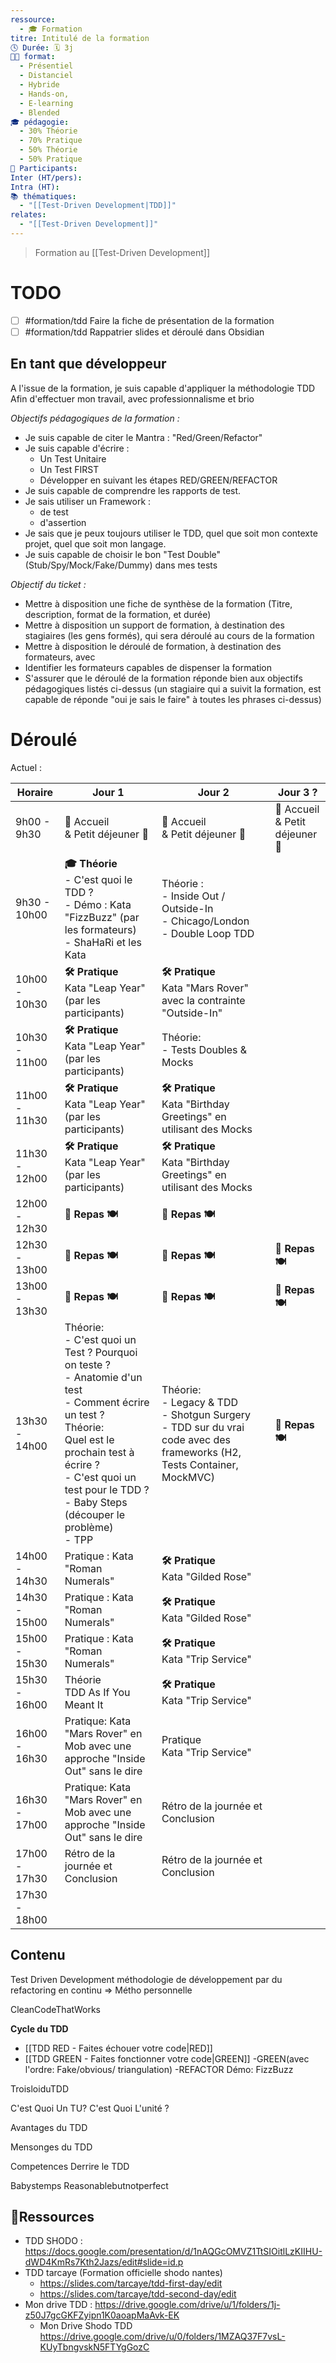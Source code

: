 ```yaml
---
ressource:
  - 🎓 Formation
titre: Intitulé de la formation
🕓 Durée: 🗓️ 3j
🧑‍🏫 format:
  - Présentiel
  - Distanciel
  - Hybride
  - Hands-on,
  - E-learning
  - Blended
🎓 pédagogie:
  - 30% Théorie
  - 70% Pratique
  - 50% Théorie
  - 50% Pratique
👥 Participants: 
Inter (HT/pers): 
Intra (HT): 
📚 thématiques:
  - "[[Test-Driven Development|TDD]]"
relates:
  - "[[Test-Driven Development]]"
---
```

> Formation au [[Test-Driven Development]]
# TODO

- [ ] #formation/tdd Faire la fiche de présentation de la formation
- [ ] #formation/tdd Rappatrier slides et déroulé dans Obsidian

## En tant que développeur

A l'issue de la formation, je suis capable d'appliquer la méthodologie TDD
Afin d'effectuer mon travail, avec professionnalisme et brio

_Objectifs pédagogiques de la formation :_
* Je suis capable de citer le Mantra : "Red/Green/Refactor"
* Je suis capable d'écrire :
	* Un Test Unitaire
	* Un Test FIRST
	* Développer en suivant les étapes RED/GREEN/REFACTOR
* Je suis capable de comprendre les rapports de test.
* Je sais utiliser un Framework :
	* de test
	* d'assertion
* Je sais que je peux toujours utiliser le TDD, quel que soit mon contexte projet, quel que soit mon langage.
* Je suis capable de choisir le bon "Test Double" (Stub/Spy/Mock/Fake/Dummy) dans mes tests

_Objectif du ticket :_
* Mettre à disposition une fiche de synthèse de la formation (Titre, description, format de la formation, et durée)
* Mettre à disposition un support de formation, à destination des stagiaires (les gens formés), qui sera déroulé au cours de la formation
* Mettre à disposition le déroulé de formation, à destination des formateurs, avec
* Identifier les formateurs capables de dispenser la formation
* S'assurer que le déroulé de la formation réponde bien aux objectifs pédagogiques listés ci-dessus (un stagiaire qui a suivit la formation, est capable de réponde "oui je sais le faire" à toutes les phrases ci-dessus)

# Déroulé

Actuel :

| Horaire       | Jour 1                                                                                                                                                                                                                                                               | Jour 2                                                                                                                             | Jour 3 ?                           |
| ------------- | -------------------------------------------------------------------------------------------------------------------------------------------------------------------------------------------------------------------------------------------------------------------- | ---------------------------------------------------------------------------------------------------------------------------------- | ---------------------------------- |
| 9h00 - 9h30   | 👋 Accueil <br>& Petit déjeuner 🥐                                                                                                                                                                                                                                   | 👋 Accueil <br>& Petit déjeuner 🥐                                                                                                 | 👋 Accueil <br>& Petit déjeuner 🥐 |
| 9h30 - 10h00  | **🎓 Théorie**<br>- C'est quoi le TDD ?  <br>- Démo : Kata "FizzBuzz" (par les formateurs)  <br>- ShaHaRi et les Kata                                                                                                                                                | Théorie :  <br>- Inside Out / Outside-In  <br>- Chicago/London  <br>- Double Loop TDD                                              |                                    |
| 10h00 - 10h30 | **🛠️ Pratique**<br>Kata "Leap Year" (par les participants)                                                                                                                                                                                                          | **🛠️ Pratique**<br>Kata "Mars Rover" avec la contrainte "Outside-In"                                                              |                                    |
| 10h30 - 11h00 | **🛠️ Pratique**<br>Kata "Leap Year" (par les participants)                                                                                                                                                                                                          | Théorie:  <br>- Tests Doubles & Mocks                                                                                              |                                    |
| 11h00 - 11h30 | **🛠️ Pratique**<br>Kata "Leap Year" (par les participants)                                                                                                                                                                                                          | **🛠️ Pratique**<br>Kata "Birthday Greetings" en utilisant des Mocks                                                               |                                    |
| 11h30 - 12h00 | **🛠️ Pratique**<br>Kata "Leap Year" (par les participants)                                                                                                                                                                                                          | **🛠️ Pratique**<br>Kata "Birthday Greetings" en utilisant des Mocks                                                               |                                    |
| 12h00 - 12h30 | **🍕 Repas 🍽️**                                                                                                                                                                                                                                                     | **🍕 Repas 🍽️**                                                                                                                   |                                    |
| 12h30 - 13h00 | **🍕 Repas 🍽️**                                                                                                                                                                                                                                                     | **🍕 Repas 🍽️**                                                                                                                   | **🍕 Repas 🍽️**                   |
| 13h00 - 13h30 | **🍕 Repas 🍽️**                                                                                                                                                                                                                                                     | **🍕 Repas 🍽️**                                                                                                                   | **🍕 Repas 🍽️**                   |
| 13h30 - 14h00 | Théorie:  <br>- C'est quoi un Test ? Pourquoi on teste ?  <br>- Anatomie d'un test  <br>- Comment écrire un test ?<br>Théorie:  <br>Quel est le prochain test à écrire ?  <br>- C'est quoi un test pour le TDD ?  <br>- Baby Steps (découper le problème)  <br>- TPP | Théorie:  <br>- Legacy & TDD  <br>- Shotgun Surgery  <br>- TDD sur du vrai code avec des frameworks (H2, Tests Container, MockMVC) | **🍕 Repas 🍽️**                   |
| 14h00 - 14h30 | Pratique : Kata "Roman Numerals"                                                                                                                                                                                                                                     | **🛠️ Pratique**<br>Kata "Gilded Rose"                                                                                             |                                    |
| 14h30 - 15h00 | Pratique : Kata "Roman Numerals"                                                                                                                                                                                                                                     | **🛠️ Pratique**<br>Kata "Gilded Rose"                                                                                             |                                    |
| 15h00 - 15h30 | Pratique : Kata "Roman Numerals"                                                                                                                                                                                                                                     | **🛠️ Pratique**<br>Kata "Trip Service"                                                                                            |                                    |
| 15h30 - 16h00 | Théorie  <br>TDD As If You Meant It                                                                                                                                                                                                                                  | **🛠️ Pratique**<br>Kata "Trip Service"                                                                                            |                                    |
| 16h00 - 16h30 | Pratique: Kata "Mars Rover" en Mob avec une approche "Inside Out" sans le dire                                                                                                                                                                                       | Pratique<br>Kata "Trip Service"                                                                                                    |                                    |
| 16h30 - 17h00 | Pratique: Kata "Mars Rover" en Mob avec une approche "Inside Out" sans le dire                                                                                                                                                                                       | Rétro de la journée et Conclusion                                                                                                  |                                    |
| 17h00 - 17h30 | Rétro de la journée et Conclusion                                                                                                                                                                                                                                    | Rétro de la journée et Conclusion                                                                                                  |                                    |
| 17h30 - 18h00 |                                                                                                                                                                                                                                                                      |                                                                                                                                    |                                    |

## Contenu

Test Driven Development
méthodologie de développement
par du refactoring en continu
=> Métho personnelle


CleanCodeThatWorks

**Cycle du TDD**
- [[TDD RED - Faites échouer votre code|RED]]
- [[TDD GREEN - Faites fonctionner votre code|GREEN]]
-GREEN(avec l'ordre: Fake/obvious/ triangulation)
-REFACTOR
Démo: FizzBuzz

TroisloiduTDD

C'est Quoi Un TU?
C'est Quoi L'unité ?

Avantages du TDD

Mensonges du TDD

Competences Derrire le TDD

Babystemps
Reasonablebutnotperfect

## 🔗Ressources

* TDD SHODO : https://docs.google.com/presentation/d/1nAQGcOMVZ1TtSIOitlLzKIIHU-dWD4KmRs7Kth2Jazs/edit#slide=id.p
* TDD tarcaye (Formation officielle shodo nantes)
	* https://slides.com/tarcaye/tdd-first-day/edit
	* https://slides.com/tarcaye/tdd-second-day/edit
* Mon drive TDD : https://drive.google.com/drive/u/1/folders/1j-z50J7gcGKFZyipn1K0aoapMaAvk-EK
	* Mon Drive Shodo TDD https://drive.google.com/drive/u/0/folders/1MZAQ37F7vsL-KUyTbngvskN5FTYgGozC

